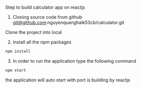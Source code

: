 Step to build calculator app on reactjs

1. Cloning source code from github
git@github.com:nguyenquanghaik53cb/calculator.git

Clone the project into local

2. Install all the npm packages

```bash
npm install
```

3. In order to run the application type the following command

```bash
npm start
```

the application will auto start with port is building by reactjs
